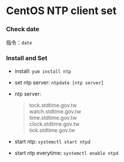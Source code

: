 # CentOS NTP client set


### Check date

指令：`date`


### Install and Set

* install: `yum install ntp`
* set ntp server: `ntpdate [ntp server]`
* ntp server:
  > tock.stdtime.gov.tw  
  > watch.stdtime.gov.tw  
  > time.stdtime.gov.tw  
  > clock.stdtime.gov.tw  
  > tick.stdtime.gov.tw  

* start ntp: `systemctl start ntpd`
* start ntp everytime: `systemctl enable ntpd`
